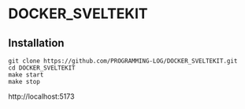# DOCKER_SVELTEKIT
## Installation
```
git clone https://github.com/PROGRAMMING-LOG/DOCKER_SVELTEKIT.git
cd DOCKER_SVELTEKIT
make start
make stop
```
http://localhost:5173
